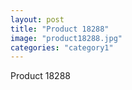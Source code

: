 ```yaml
---
layout: post
title: "Product 18288"
image: "product18288.jpg"
categories: "category1"
---
```

Product 18288
